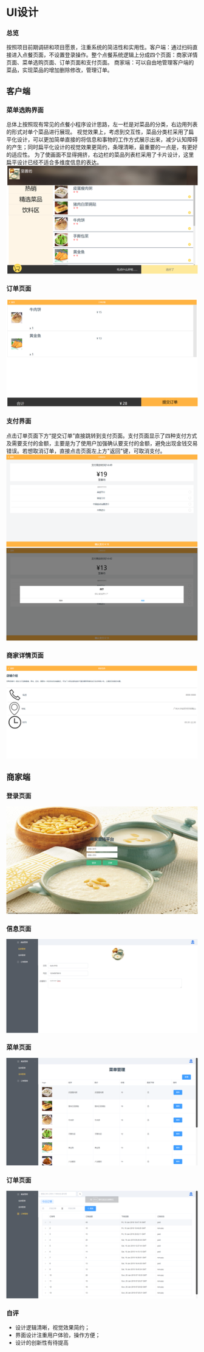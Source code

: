 # **UI设计** 

### 总览

按照项目前期调研和项目愿景，注重系统的简洁性和实用性。客户端：通过扫码直接进入点餐页面，不设置登录操作。整个点餐系统逻辑上分成四个页面：商家详情页面、菜单选购页面、订单页面和支付页面。
商家端：可以自由地管理客户端的菜品，实现菜品的增加删除修改，管理订单。

## 客户端

### 菜单选购界面
总体上按照现有常见的点餐小程序设计思路，左一栏是对菜品的分类，右边用列表的形式对单个菜品进行展现。
视觉效果上，考虑到交互性，菜品分类栏采用了扁平化设计，可以更加简单直接的将信息和事物的工作方式展示出来，减少认知障碍的产生；同时扁平化设计的视觉效果更简约，条理清晰，最重要的一点是，有更好的适应性。
为了使画面不显得拥挤，右边栏的菜品列表栏采用了卡片设计，这里扁平设计已经不适合多维度信息的表达。
![UI_choose](img/UI_diagram/Mainpage.PNG)
### 订单页面
![UI_choose](img/UI_diagram/OrderPage.png)
### 支付界面
点击订单页面下方“提交订单”直接跳转到支付页面。支付页面显示了四种支付方式及需要支付的金额，主要是为了使用户加强确认要支付的金额，避免出现金钱交易错误。若想取消订单，直接点击页面左上方"返回"键，可取消支付。
![UI_choose](img/UI_diagram/PayPage.PNG)
![UI_choose](img/UI_diagram/CancelPay.PNG)
### 商家详情页面
![UI_choose](img/UI_diagram/InfoPage.PNG)

## 商家端

### 登录页面
![UI_choose](img/UI_diagram/Login.png)
### 信息页面
![UI_choose](img/UI_diagram/InfoManage.PNG)
### 菜单页面
![UI_choose](img/UI_diagram/DishManage.png)
### 订单页面
![UI_choose](img/UI_diagram/OrderManage.png)

### 自评

- 设计逻辑清晰，视觉效果简约；
- 界面设计注重用户体验，操作方便；
- 设计的创新性有待提高